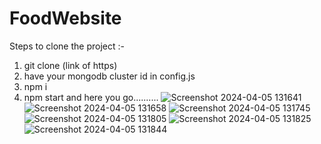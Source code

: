 # FoodWebsite
Steps to clone the project :-
1. git clone (link of https)
2. have your mongodb cluster id in config.js 
3. npm i
4. npm start
   and here you go..........
![Screenshot 2024-04-05 131641](https://github.com/Muskangupta2507/FoodWebsite/assets/100120446/fa1b0fdc-f44e-4649-9a18-540ef18b27d1)
![Screenshot 2024-04-05 131658](https://github.com/Muskangupta2507/FoodWebsite/assets/100120446/c63a2b18-414a-4237-b795-1324b259a055)
![Screenshot 2024-04-05 131745](https://github.com/Muskangupta2507/FoodWebsite/assets/100120446/3a9ba713-cef3-4585-823d-cb05f3b02567)
![Screenshot 2024-04-05 131805](https://github.com/Muskangupta2507/FoodWebsite/assets/100120446/86228eff-664d-4b1c-b2f0-c7032419cbdc)
![Screenshot 2024-04-05 131825](https://github.com/Muskangupta2507/FoodWebsite/assets/100120446/1e4e1498-3b67-4371-86d3-c6a8ab0f7b87)
![Screenshot 2024-04-05 131844](https://github.com/Muskangupta2507/FoodWebsite/assets/100120446/10bec133-169f-4b94-9341-2065ab330544)

